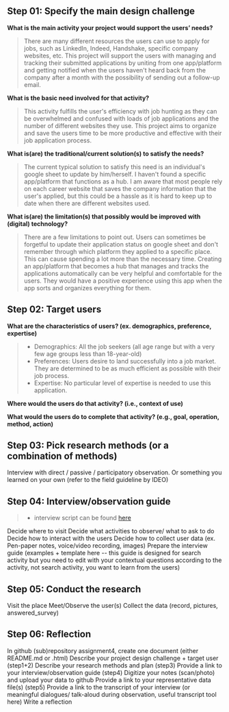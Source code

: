 
## Step 01: Specify the main design challenge 

**What is the main activity your project would support the users’ needs?**
> There are many different resources the users can use to apply for jobs, such as LinkedIn, Indeed, Handshake, specific company websites, etc. This project will support the users with managing and tracking their submitted applications by uniting from one app/platform and getting notified when the users haven't heard back from the company after a month with the possibility of sending out a follow-up email. 

**What is the basic need involved for that activity?** 
> This activity fulfills the user's efficiency with job hunting as they can be overwhelmed and confused with loads of job applications and the number of different websites they use. 
This project aims to organize and save the users time to be more productive and effective with their job application process. 

**What is(are) the traditional/current solution(s) to satisfy the needs?** 
> The current typical solution to satisfy this need is an individual's google sheet to update by him/herself. I haven't found a specific app/platform that functions as a hub. I am aware that most people rely on each career website that saves the company information that the user's applied, but this could be a hassle as it is hard to keep up to date when there are different websites used. 

**What is(are) the limitation(s) that possibly would be improved with (digital) technology?**
> There are a few limitations to point out. Users can sometimes be forgetful to update their application status on google sheet and don't remember through which platform they applied to a specific place. This can cause spending a lot more than the necessary time. Creating an app/platform that becomes a hub that manages and tracks the applications automatically can be very helpful and comfortable for the users. They would have a positive experience using this app when the app sorts and organizes everything for them. 

## Step 02: Target users 

**What are the characteristics of users? (ex. demographics, preference, expertise)**
> * Demographics: All the job seekers (all age range but with a very few age groups less than 18-year-old)
> * Preferences: Users desire to land successfully into a job market. They are determined to be as much efficient as possible with their job process. 
> * Expertise: No particular level of expertise is needed to use this application. 

**Where would the users do that activity? (i.e., context of use)**
 

**What would the users do to complete that activity? (e.g., goal, operation, method, action)**

## Step 03: Pick research methods (or a combination of methods)

Interview with direct / passive / participatory observation.
Or something you learned on your own (refer to the field guideline by IDEO)

## Step 04: Interview/observation guide
> * interview script can be found [here]()

Decide where to visit
Decide what activities to observe/ what to ask to do
Decide how to interact with the users 
Decide how to collect user data (ex. Pen-paper notes, voice/video recording, images)
Prepare the interview guide (examples + template here -- this guide is designed for search activity but you need to edit with your contextual questions according to the activity, not search activity, you want to learn from the users)

## Step 05: Conduct the research
Visit the place
Meet/Observe the user(s)
Collect the data (record, pictures, answered_survey)

## Step 06: Reflection
In github (sub)repository assignment4, create one document (either README.md or .html)
Describe your project design challenge + target user (step1+2)
Describe your research methods and plan (step3)
Provide a link to your interview/observation guide (step4) 
Digitize your notes (scan/photo) and upload your data to github
Provide a link to your representative data file(s) (step5)
Provide a link to the transcript of your interview (or meaningful dialogues/ talk-aloud during observation, useful transcript tool here) 
Write a reflection
